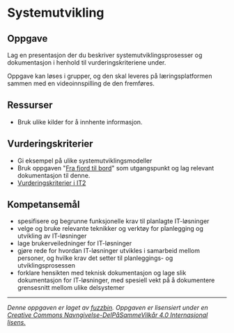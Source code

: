 Systemutvikling
===============

Oppgave
-------
Lag en presentasjon der du beskriver systemutviklingsprosesser og dokumentasjon i henhold til vurderingskriteriene under.

Oppgave kan løses i grupper, og den skal leveres på læringsplatformen sammen med en videoinnspilling de den fremføres.

Ressurser
---------
* Bruk ulike kilder for å innhente informasjon.

Vurderingskriterier
-------------------
* Gi eksempel på ulike systemutviklingsmodeller
* Bruk oppgaven "[Fra fjord til bord](https://drive.google.com/file/d/0BwGYaxOmgKBkSFhub05sa1ZKNEE/view)" som utgangspunkt og lag relevant dokumentasjon til denne.
* [Vurderingskriterier i IT2](http://www.ulven.biz/it2/eksamen/vurderingskriterier.html)

Kompetansemål
-------------
* spesifisere og begrunne funksjonelle krav til planlagte IT-løsninger
* velge og bruke relevante teknikker og verktøy for planlegging og utvikling av IT-løsninger
* lage brukerveiledninger for IT-løsninger
* gjøre rede for hvordan IT-løsninger utvikles i samarbeid mellom personer, og hvilke krav det setter til planleggings- og utviklingsprosessen
* forklare hensikten med teknisk dokumentasjon og lage slik dokumentasjon for IT-løsninger, med spesiell vekt på å dokumentere grensesnitt mellom ulike delsystemer


---
_Denne oppgaven er laget av [fuzzbin](https://github.com/fuzzbin). Oppgaven er lisensiert under en [Creative Commons Navngivelse-DelPåSammeVilkår 4.0 Internasjonal lisens.
](http://creativecommons.org/licenses/by-sa/4.0/)_
